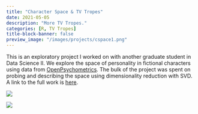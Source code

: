 ```yaml
---
title: "Character Space & TV Tropes"
date: 2021-05-05
description: "More TV Tropes."
categories: [R, TV Tropes]
title-block-banner: false
preview_image: "/images/projects/cspace1.png"
---
```


This is an exploratory project I worked on with another graduate student in Data Science II. We explore the space of personality in fictional characters using data from [OpenPsychometrics](https://openpsychometrics.org/tests/characters/). The bulk of the project was spent on probing and describing the space using dimensionality reduction with SVD. A link to the full work is [here](CSYS_387_Final_Paper.pdf).

![](/images/projects/cspace1.png)

![](/images/projects/cspace2.png)
